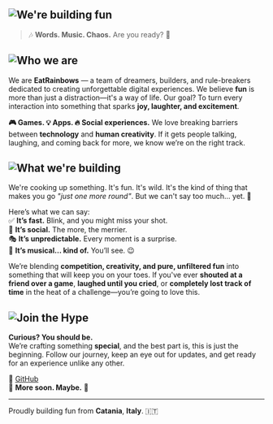 ## <img alt="We're building fun" src="https://github.com/user-attachments/assets/1b718f74-a642-4d03-824e-b6ec89fc49f1" />
> 🎶 **Words. Music. Chaos.** Are you ready? 🎤

## <img alt="Who we are" src="https://github.com/user-attachments/assets/e72c52c4-a231-43d2-9c2d-63894c0188a4" />
We are **EatRainbows** — a team of dreamers, builders, and rule-breakers dedicated to creating unforgettable digital experiences. We believe **fun** is more than just a distraction—it's a way of life. Our goal? To turn every interaction into something that sparks **joy, laughter, and excitement**.

**🎮 Games. 💡 Apps. 🔥 Social experiences.** We love breaking barriers between **technology** and **human creativity**. If it gets people talking, laughing, and coming back for more, we know we’re on the right track.

## <img alt="What we're building" src="https://github.com/user-attachments/assets/202ea623-a06a-467f-a8e2-052a911d7243" />
We're cooking up something. It's fun. It's wild. It's the kind of thing that makes you go *"just one more round"*. But we can't say too much... yet. 🤫

Here’s what we can say:\
✅ **It’s fast.** Blink, and you might miss your shot.\
🤝 **It’s social.** The more, the merrier.\
🎭 **It’s unpredictable.** Every moment is a surprise.\
🎵 **It’s musical… kind of.** You’ll see. 😉

We’re blending **competition, creativity, and pure, unfiltered fun** into something that will keep you on your toes. If you've ever **shouted at a friend over a game**, **laughed until you cried**, or **completely lost track of time** in the heat of a challenge—you’re going to love this.

## <img alt="Join the Hype" src="https://github.com/user-attachments/assets/e1a899e7-abff-43b5-82b3-e3a5d35955a5" />
**Curious? You should be.**\
We’re crafting something **special**, and the best part is, this is just the beginning. Follow our journey, keep an eye out for updates, and get ready for an experience unlike any other.

📌 [GitHub](https://github.com/eatrainbows)  
📢 **More soon. Maybe.** 👀

---
Proudly building fun from **Catania**, **Italy**. 🇮🇹
